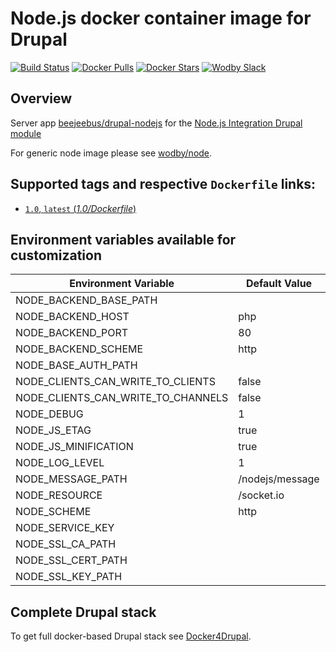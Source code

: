 # Node.js docker container image for Drupal

[![Build Status](https://travis-ci.org/wodby/drupal-node.svg?branch=master)](https://travis-ci.org/wodby/drupal-node)
[![Docker Pulls](https://img.shields.io/docker/pulls/wodby/drupal-node.svg)](https://hub.docker.com/r/wodby/drupal-node)
[![Docker Stars](https://img.shields.io/docker/stars/wodby/drupal-node.svg)](https://hub.docker.com/r/wodby/drupal-node)
[![Wodby Slack](http://slack.wodby.com/badge.svg)](http://slack.wodby.com)

## Overview

Server app [beejeebus/drupal-nodejs](https://github.com/beejeebus/drupal-nodejs) for the [Node.js Integration Drupal module](https://www.drupal.org/project/nodejs)

For generic node image please see [wodby/node](https://github.com/wodby/node).

## Supported tags and respective `Dockerfile` links:

- [`1.0`, `latest` (*1.0/Dockerfile*)](https://github.com/wodby/drupal-node/tree/master/1.0/Dockerfile)

## Environment variables available for customization

| Environment Variable | Default Value | Description |
| -------------------- | ------------- | ----------- |
| NODE_BACKEND_BASE_PATH             |                 | |
| NODE_BACKEND_HOST                  | php             | |
| NODE_BACKEND_PORT                  | 80              | |
| NODE_BACKEND_SCHEME                | http            | |
| NODE_BASE_AUTH_PATH                |                 | |
| NODE_CLIENTS_CAN_WRITE_TO_CLIENTS  | false           | |
| NODE_CLIENTS_CAN_WRITE_TO_CHANNELS | false           | |
| NODE_DEBUG                         | 1               | |
| NODE_JS_ETAG                       | true            | |
| NODE_JS_MINIFICATION               | true            | |
| NODE_LOG_LEVEL                     | 1               | |
| NODE_MESSAGE_PATH                  | /nodejs/message | |
| NODE_RESOURCE                      | /socket.io      | |
| NODE_SCHEME                        | http            | |
| NODE_SERVICE_KEY                   |                 | |
| NODE_SSL_CA_PATH                   |                 | |
| NODE_SSL_CERT_PATH                 |                 | |
| NODE_SSL_KEY_PATH                  |                 | |

## Complete Drupal stack

To get full docker-based Drupal stack see [Docker4Drupal](https://github.com/wodby/docker4drupal).
